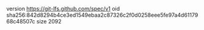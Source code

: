 version https://git-lfs.github.com/spec/v1
oid sha256:842d8294b4ce3ed1549ebaa2c87326c2f0d0258eee5fe97a4d6117968c48507c
size 2092
